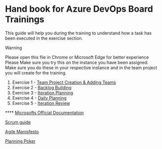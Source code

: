 # Hand book for Azure DevOps Board Trainings

This guide will help you during the training to understand how a task has been executed in the exercise section.

>[!WARNING]
>Please open this file in Chrome or Microsoft Edge for better experience
Please Make sure you try this on the instance you have been assigned.
Make sure you do these in your respective instance and in the team project you will create for the training.



1. Exercise 1 - [Team Project Creation & Adding Teams](https://github.com/Imranonline/ado-help/blob/master/exercise-1.md)
2. Exercise 2 - [Backlog Building](https://github.com/Imranonline/ado-help/blob/master/exercise-2.md)
3. Exercise 3 - [Iteration Planning](https://github.com/Imranonline/ado-help/blob/master/exercise-3.md)
4. Exercise 4 - [Daily Planning](https://github.com/Imranonline/ado-help/blob/master/exercise-4.md)
5. Exercise 5 - [Iteration Review](https://github.com/Imranonline/ado-help/blob/master/exercise-5.md)

**** [Microsofts Official Documentation](https://docs.microsoft.com/en-in/azure/devops/boards/?view=azure-devops)


[Scrum guide](https://www.scrum.org/resources/scrum-guide)

[Agile Manisfesto](https://agilemanifesto.org/)

[Planning Poker](https://www.planningpoker.com/)
